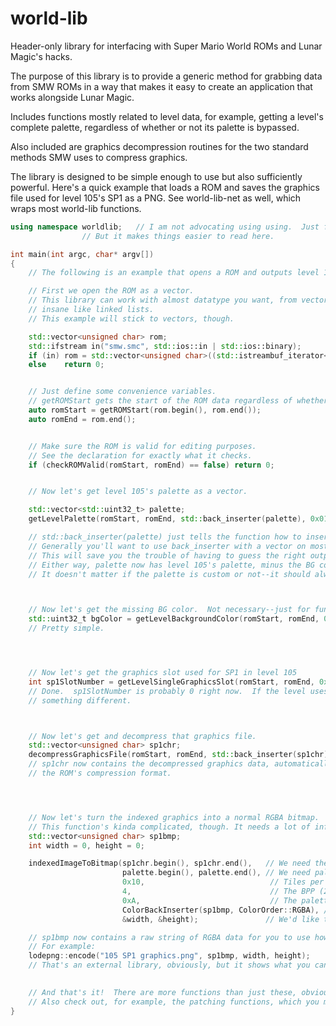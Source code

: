 world-lib
=========

Header-only library for interfacing with Super Mario World ROMs and Lunar Magic's hacks.

The purpose of this library is to provide a generic method for grabbing data from SMW ROMs in a way that makes it easy to create an application that works alongside Lunar Magic.

Includes functions mostly related to level data, for example, getting a level's complete palette, regardless of whether or not its palette is bypassed.

Also included are graphics decompression routines for the two standard methods SMW uses to compress graphics.

The library is designed to be simple enough to use but also sufficiently powerful.  Here's a quick example that loads a ROM and saves the graphics file used for level 105's SP1 as a PNG.  See world-lib-net as well, which wraps most world-lib functions.

````C++
using namespace worldlib;	// I am not advocating using using.  Just for the record.  
				// But it makes things easier to read here.

int main(int argc, char* argv[])
{
	// The following is an example that opens a ROM and outputs level 105's SP1 graphics as a bitmap.

	// First we open the ROM as a vector.
	// This library can work with almost datatype you want, from vectors to arrays to something 
	// insane like linked lists.
	// This example will stick to vectors, though.

	std::vector<unsigned char> rom;
	std::ifstream in("smw.smc", std::ios::in | std::ios::binary);
	if (in)	rom = std::vector<unsigned char>((std::istreambuf_iterator<char>(in)), std::istreambuf_iterator<char>());
	else	return 0;


	// Just define some convenience variables.
	// getROMStart gets the start of the ROM data regardless of whether or not it's headered.
	auto romStart = getROMStart(rom.begin(), rom.end());
	auto romEnd = rom.end();


	// Make sure the ROM is valid for editing purposes.
	// See the declaration for exactly what it checks.
	if (checkROMValid(romStart, romEnd) == false) return 0;


	// Now let's get level 105's palette as a vector.

	std::vector<std::uint32_t> palette;
	getLevelPalette(romStart, romEnd, std::back_inserter(palette), 0x0105);

	// std::back_inserter(palette) just tells the function how to insert data into the vector.
	// Generally you'll want to use back_inserter with a vector on most outputs.
	// This will save you the trouble of having to guess the right output buffer size.
	// Either way, palette now has level 105's palette, minus the BG color.
	// It doesn't matter if the palette is custom or not--it should always work as expected.



	// Now let's get the missing BG color.  Not necessary--just for fun.
	std::uint32_t bgColor = getLevelBackgroundColor(romStart, romEnd, 0x0105);
	// Pretty simple.




	// Now let's get the graphics slot used for SP1 in level 105
	int sp1SlotNumber = getLevelSingleGraphicsSlot(romStart, romEnd, 0x0105, GFXSlots::SP1);
	// Done.  sp1SlotNumber is probably 0 right now.  If the level uses ExGFX it could be 
	// something different.



	// Now let's get and decompress that graphics file.
	std::vector<unsigned char> sp1chr;
	decompressGraphicsFile(romStart, romEnd, std::back_inserter(sp1chr), sp1SlotNumber);
	// sp1chr now contains the decompressed graphics data, automatically decompressed using 
	// the ROM's compression format.




	// Now let's turn the indexed graphics into a normal RGBA bitmap.
	// This function's kinda complicated, though. It needs a lot of information.
	std::vector<unsigned char> sp1bmp;
	int width = 0, height = 0;

	indexedImageToBitmap(sp1chr.begin(), sp1chr.end(),   // We need the graphics data
	                     palette.begin(), palette.end(), // We need palette data
	                     0x10,                            // Tiles per row (0x10 is usually always fine)
	                     4,                               // The BPP (2 or 4.  Maybe 8 rarely)
	                     0xA,                             // The palette row to use.  This is the "yellow sprite" palette.
	                     ColorBackInserter(sp1bmp, ColorOrder::RGBA), // Like back_inserter, but lets you choose the order the colors are stored in.
	                     &width, &height);               // We'd like to know the dimensions of the resulting bitmap.

	// sp1bmp now contains a raw string of RGBA data for you to use however you want.  
	// For example:
	lodepng::encode("105 SP1 graphics.png", sp1bmp, width, height);
	// That's an external library, obviously, but it shows what you can do with the data output.

	
	// And that's it!  There are more functions than just these, obviously.
	// Also check out, for example, the patching functions, which you may find useful.
}

````
